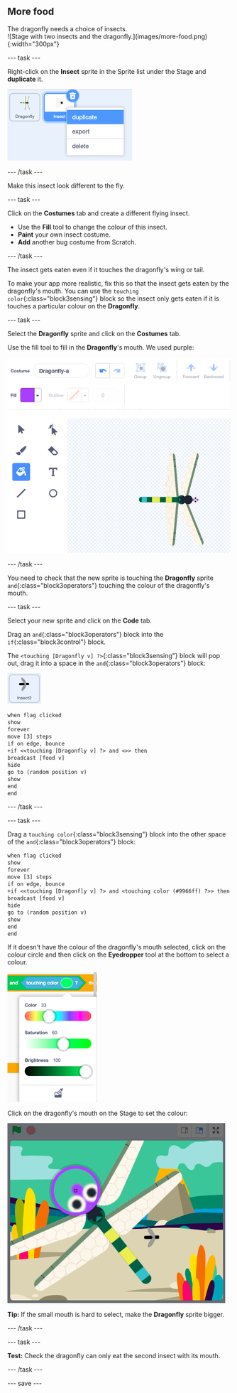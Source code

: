 ## More food

<div style="display: flex; flex-wrap: wrap">
<div style="flex-basis: 200px; flex-grow: 1; margin-right: 15px;">
The dragonfly needs a choice of insects.
</div>
<div>
![Stage with two insects and the dragonfly.](images/more-food.png){:width="300px"}
</div>
</div>

--- task ---

Right-click on the **Insect** sprite in the Sprite list under the Stage and **duplicate** it.

![The Sprite list with the insect sprite selected and 'duplicate' highlighted in the menu.](images/duplicate-insect.png)

--- /task ---

Make this insect look different to the fly.

--- task ---

Click on the **Costumes** tab and create a different flying insect.

+ Use the **Fill** tool to change the colour of this insect.
+ **Paint** your own insect costume.
+ **Add** another bug costume from Scratch.

--- /task ---

The insect gets eaten even if it touches the dragonfly's wing or tail.

To make your app more realistic, fix this so that the insect gets eaten by the dragonfly's mouth. You can use the `touching color`{:class="block3sensing"} block so the insect only gets eaten if it is touches a particular colour on the **Dragonfly**.

--- task ---

Select the **Dragonfly** sprite and click on the **Costumes** tab.

Use the fill tool to fill in the **Dragonfly**'s mouth. We used purple:

![The Paint editor with the Fill tool selected and the dragonfly costume with a purple mouth.](images/dragonfly-mouth-colour.png)

--- /task ---

You need to check that the new sprite is touching the **Dragonfly** sprite `and`{:class="block3operators"} touching the colour of the dragonfly's mouth.

--- task ---

Select your new sprite and click on the **Code** tab.

Drag an `and`{:class="block3operators"} block into the `if`{:class="block3control"} block.

The `<touching [Dragonfly v] ?>`{:class="block3sensing"} block will pop out, drag it into a space in the `and`{:class="block3operators"} block:

![](images/insect2-icon.png)

```blocks3
when flag clicked
show
forever
move [3] steps 
if on edge, bounce
+if <<touching [Dragonfly v] ?> and <>> then
broadcast [food v]
hide
go to (random position v)
show
end
end
```

--- /task ---

--- task ---

Drag a `touching color`{:class="block3sensing"} block into the other space of the `and`{:class="block3operators"} block:

```blocks3
when flag clicked
show
forever
move [3] steps
if on edge, bounce
+if <<touching [Dragonfly v] ?> and <touching color (#9966ff) ?>> then
broadcast [food v]
hide
go to (random position v)
show
end
end
```

If it doesn't have the colour of the dragonfly's mouth selected, click on the colour circle and then click on the **Eyedropper** tool at the bottom to select a colour.

![The colour circle menu with eyedropper tool.](images/colour-eyedropper.png)

Click on the dragonfly's mouth on the Stage to set the colour:

![The eyedropper tool with colour select highlighter hovering over the purple mouth of the dragonfly.](images/colour-select.png)

**Tip:** If the small mouth is hard to select, make the **Dragonfly** sprite bigger.

--- /task ---

--- task ---

**Test:** Check the dragonfly can only eat the second insect with its mouth.

--- /task ---

--- save ---

